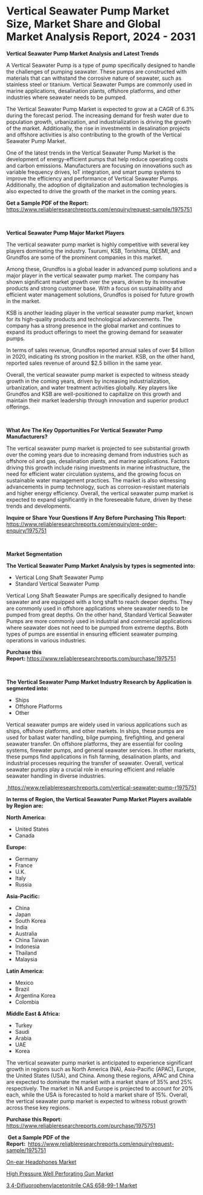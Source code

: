 <p><h1>Vertical Seawater Pump Market Size, Market Share and Global Market Analysis Report, 2024 - 2031</h1></p><p><strong>Vertical Seawater Pump Market Analysis and Latest Trends</strong></p>
<p><p>A Vertical Seawater Pump is a type of pump specifically designed to handle the challenges of pumping seawater. These pumps are constructed with materials that can withstand the corrosive nature of seawater, such as stainless steel or titanium. Vertical Seawater Pumps are commonly used in marine applications, desalination plants, offshore platforms, and other industries where seawater needs to be pumped.</p><p>The Vertical Seawater Pump Market is expected to grow at a CAGR of 6.3% during the forecast period. The increasing demand for fresh water due to population growth, urbanization, and industrialization is driving the growth of the market. Additionally, the rise in investments in desalination projects and offshore activities is also contributing to the growth of the Vertical Seawater Pump Market.</p><p>One of the latest trends in the Vertical Seawater Pump Market is the development of energy-efficient pumps that help reduce operating costs and carbon emissions. Manufacturers are focusing on innovations such as variable frequency drives, IoT integration, and smart pump systems to improve the efficiency and performance of Vertical Seawater Pumps. Additionally, the adoption of digitalization and automation technologies is also expected to drive the growth of the market in the coming years.</p></p>
<p><strong>Get a Sample PDF of the Report:&nbsp;</strong> <a href="https://www.reliableresearchreports.com/enquiry/request-sample/1975751">https://www.reliableresearchreports.com/enquiry/request-sample/1975751</a></p>
<p>&nbsp;</p>
<p><strong>Vertical Seawater Pump Major Market Players</strong></p>
<p><p>The vertical seawater pump market is highly competitive with several key players dominating the industry. Tsurumi, KSB, Torishima, DESMI, and Grundfos are some of the prominent companies in this market.</p><p>Among these, Grundfos is a global leader in advanced pump solutions and a major player in the vertical seawater pump market. The company has shown significant market growth over the years, driven by its innovative products and strong customer base. With a focus on sustainability and efficient water management solutions, Grundfos is poised for future growth in the market.</p><p>KSB is another leading player in the vertical seawater pump market, known for its high-quality products and technological advancements. The company has a strong presence in the global market and continues to expand its product offerings to meet the growing demand for seawater pumps.</p><p>In terms of sales revenue, Grundfos reported annual sales of over $4 billion in 2020, indicating its strong position in the market. KSB, on the other hand, reported sales revenue of around $2.5 billion in the same year.</p><p>Overall, the vertical seawater pump market is expected to witness steady growth in the coming years, driven by increasing industrialization, urbanization, and water treatment activities globally. Key players like Grundfos and KSB are well-positioned to capitalize on this growth and maintain their market leadership through innovation and superior product offerings.</p></p>
<p>&nbsp;</p>
<p><strong>What Are The Key Opportunities For Vertical Seawater Pump Manufacturers?</strong></p>
<p><p>The vertical seawater pump market is projected to see substantial growth over the coming years due to increasing demand from industries such as offshore oil and gas, desalination plants, and marine applications. Factors driving this growth include rising investments in marine infrastructure, the need for efficient water circulation systems, and the growing focus on sustainable water management practices. The market is also witnessing advancements in pump technology, such as corrosion-resistant materials and higher energy efficiency. Overall, the vertical seawater pump market is expected to expand significantly in the foreseeable future, driven by these trends and developments.</p></p>
<p><strong>Inquire or Share Your Questions If Any Before Purchasing This Report:</strong> <a href="https://www.reliableresearchreports.com/enquiry/pre-order-enquiry/1975751">https://www.reliableresearchreports.com/enquiry/pre-order-enquiry/1975751</a></p>
<p>&nbsp;</p>
<p><strong>Market Segmentation</strong></p>
<p><strong>The Vertical Seawater Pump Market Analysis by types is segmented into:</strong></p>
<p><ul><li>Vertical Long Shaft Seawater Pump</li><li>Standard Vertical Seawater Pump</li></ul></p>
<p><p>Vertical Long Shaft Seawater Pumps are specifically designed to handle seawater and are equipped with a long shaft to reach deeper depths. They are commonly used in offshore applications where seawater needs to be pumped from great depths. On the other hand, Standard Vertical Seawater Pumps are more commonly used in industrial and commercial applications where seawater does not need to be pumped from extreme depths. Both types of pumps are essential in ensuring efficient seawater pumping operations in various industries.</p></p>
<p><strong>Purchase this Report:&nbsp;</strong><a href="https://www.reliableresearchreports.com/purchase/1975751">https://www.reliableresearchreports.com/purchase/1975751</a></p>
<p>&nbsp;</p>
<p><strong>The Vertical Seawater Pump Market Industry Research by Application is segmented into:</strong></p>
<p><ul><li>Ships</li><li>Offshore Platforms</li><li>Other</li></ul></p>
<p><p>Vertical seawater pumps are widely used in various applications such as ships, offshore platforms, and other markets. In ships, these pumps are used for ballast water handling, bilge pumping, firefighting, and general seawater transfer. On offshore platforms, they are essential for cooling systems, firewater pumps, and general seawater services. In other markets, these pumps find applications in fish farming, desalination plants, and industrial processes requiring the transfer of seawater. Overall, vertical seawater pumps play a crucial role in ensuring efficient and reliable seawater handling in diverse industries.</p></p>
<p><a href="https://www.reliableresearchreports.com/vertical-seawater-pump-r1975751">&nbsp;https://www.reliableresearchreports.com/vertical-seawater-pump-r1975751</a></p>
<p><strong>In terms of Region, the Vertical Seawater Pump Market Players available by Region are:</strong></p>
<p>
    <p> <strong> North America: </strong>
        <ul>
            <li>United States</li>
            <li>Canada</li>
        </ul>
        </p> 
    <p> <strong> Europe: </strong>
        <ul>
            <li>Germany</li>
            <li>France</li>
            <li>U.K.</li>
            <li>Italy</li>
            <li>Russia</li>
        </ul>
        </p> 
    <p> <strong> Asia-Pacific: </strong>
        <ul>
            <li>China</li>
            <li>Japan</li>
            <li>South Korea</li>
            <li>India</li>
            <li>Australia</li>
            <li>China Taiwan</li>
            <li>Indonesia</li>
            <li>Thailand</li>
            <li>Malaysia</li>
        </ul>
        </p> 
    <p> <strong> Latin America: </strong>
        <ul>
            <li>Mexico</li>
            <li>Brazil</li>
            <li>Argentina Korea</li>
            <li>Colombia</li>
        </ul>
        </p> 
    <p> <strong> Middle East & Africa: </strong>
        <ul>
            <li>Turkey</li>
            <li>Saudi</li>
            <li>Arabia</li>
            <li>UAE</li>
            <li>Korea</li>
        </ul>
    </p>
    </p>
<p><p>The vertical seawater pump market is anticipated to experience significant growth in regions such as North America (NA), Asia-Pacific (APAC), Europe, the United States (USA), and China. Among these regions, APAC and China are expected to dominate the market with a market share of 35% and 25% respectively. The market in NA and Europe is projected to account for 20% each, while the USA is forecasted to hold a market share of 15%. Overall, the vertical seawater pump market is expected to witness robust growth across these key regions.</p></p>
<p><strong>Purchase this Report: </strong><a href="https://www.reliableresearchreports.com/purchase/1975751">https://www.reliableresearchreports.com/purchase/1975751</a></p>
<p>&nbsp;<strong>Get a Sample PDF of the Report:&nbsp;&nbsp;</strong><a href="https://www.reliableresearchreports.com/enquiry/request-sample/1975751">https://www.reliableresearchreports.com/enquiry/request-sample/1975751</a></p>
<p><strong></strong></p>
<p><p><a href="https://www.linkedin.com/pulse/global-on-ear-headphones-industry-types-applications-market-0fsmc?trackingId=NFiKGZb1lbhYWKdSiUKvEg%3D%3D">On-ear Headphones Market</a></p><p><a href="https://www.linkedin.com/pulse/high-pressure-well-perforating-gun-market-size-amp-share-analysis-z9wvc?trackingId=ZB3jS8mOd4H9Ai2DmClEZQ%3D%3D">High Pressure Well Perforating Gun Market</a></p><p><a href="https://www.linkedin.com/pulse/global-34-difluorophenylacetonitrile-cas-658-99-1-market-projected-6a9uc?trackingId=8nqd2JenNRSZPtCVdPTZ8w%3D%3D">3,4-Difluorophenylacetonitrile CAS 658-99-1 Market</a></p></p>